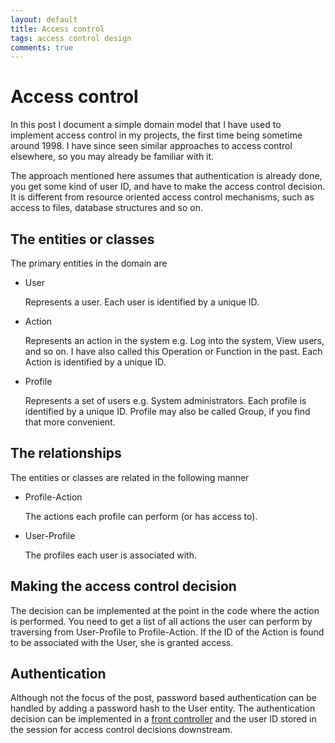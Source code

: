 ```yaml
---
layout: default
title: Access control
tags: access control design
comments: true
---
```

# Access control

In this post I document a simple domain model that I have used to implement access control in my projects, the first time being sometime around 1998. I have since seen similar approaches to access control elsewhere, so you may already be familiar with it.

The approach mentioned here assumes that authentication is already done, you get some kind of user ID, and have to make the access control decision. It is different from resource oriented access control mechanisms, such as access to files, database structures and so on.

## The entities or classes

The primary entities in the domain are

* User

    Represents a user. Each user is identified by a unique ID.

* Action

    Represents an action in the system e.g. Log into the system, View users, and so on. I have also called this Operation or Function in the past. Each Action is identified by a unique ID.

* Profile

    Represents a set of users e.g. System administrators. Each profile is identified by a unique ID. Profile may also be called Group, if you find that more convenient.

## The relationships

The entities or classes are related in the following manner

* Profile-Action

    The actions each profile can perform (or has access to).

* User-Profile

    The profiles each user is associated with.

## Making the access control decision

The decision can be implemented at the point in the code where the action is performed. You need to get a list of all actions the user can perform by traversing from User-Profile to Profile-Action. If the ID of the Action is found to be associated with the User, she is granted access.

## Authentication

Although not the focus of the post, password based authentication can be handled by adding a password hash to the User entity. The authentication decision can be implemented in a [front controller](http://www.martinfowler.com/eaaCatalog/frontController.html) and the user ID stored in the session for access control decisions downstream.
